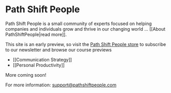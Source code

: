 # Path Shift People

Path Shift People is a small community of experts focused on helping companies and individuals grow and thrive in our changing world ...  [[About PathShiftPeople|read more]].

This site is an early preview, so visit the [Path Shift People store](https://store.pathshiftpeople.com/) to subscribe to our newsletter and browse our course previews

* [[Communication Strategy]]
* [[Personal Productivity]]

More coming soon!

For more information: [support@pathshiftpeople.com](mailto:support@pathshiftpeople.com)
